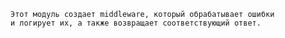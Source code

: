     Этот модуль создает middleware, который обрабатывает ошибки
    и логирует их, а также возвращает соответствующий ответ.
